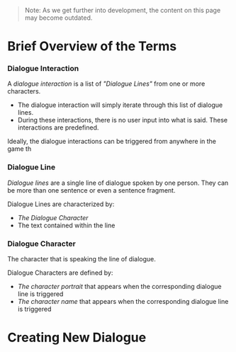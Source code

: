 
> Note: As we get further into development, the content on this page may become outdated.

# Brief Overview of the Terms

### Dialogue Interaction

A *dialogue interaction* is a list of *"Dialogue Lines"* from one or more characters.
- The dialogue interaction will simply iterate through this list of dialogue lines.
- During these interactions, there is no user input into what is said. These interactions are predefined.

Ideally, the dialogue interactions can be triggered from anywhere in the game th

### Dialogue Line

*Dialogue lines* are a single line of dialogue spoken by one person. They can be more than one sentence or even a sentence fragment.

Dialogue Lines are characterized by:
- *The Dialogue Character*
- The text contained within the line

### Dialogue Character

The character that is speaking the line of dialogue.

Dialogue Characters are defined by:
- *The character portrait* that appears when the corresponding dialogue line is triggered
- *The character name* that appears when the corresponding dialogue line is triggered
### 

# Creating New Dialogue
